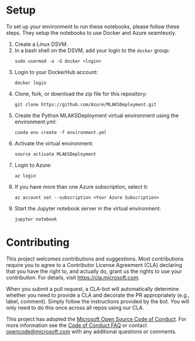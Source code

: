 # Setup

To set up your environment to run these notebooks, please follow these
steps.  They setup the notebooks to use Docker and Azure seamlessly.

1. Create a _Linux_ DSVM.
2. In a bash shell on the DSVM, add your login to the `docker` group:
   ```
   sudo usermod -a -G docker <login>
   ```
3. Login to your DockerHub account:
   ```
   docker login
   ```
4. Clone, fork, or download the zip file for this repository:
   ```
   git clone https://github.com/Azure/MLAKSDeployment.git
   ```
5. Create the Python MLAKSDeployment virtual environment using the environment.yml:
   ```
   conda env create -f environment.yml
   ```
6. Activate the virtual environment:
   ```
   source activate MLAKSDeployment
   ```
7. Login to Azure:
   ```
   az login
   ```
8. If you have more than one Azure subscription, select it:
   ```
   az account set --subscription <Your Azure Subscription>
   ```
9. Start the Jupyter notebook server in the virtual environment:
   ```
   jupyter notebook
   ```

# Contributing

This project welcomes contributions and suggestions.  Most contributions require you to agree to a
Contributor License Agreement (CLA) declaring that you have the right to, and actually do, grant us
the rights to use your contribution. For details, visit https://cla.microsoft.com.

When you submit a pull request, a CLA-bot will automatically determine whether you need to provide
a CLA and decorate the PR appropriately (e.g., label, comment). Simply follow the instructions
provided by the bot. You will only need to do this once across all repos using our CLA.

This project has adopted the [Microsoft Open Source Code of Conduct](https://opensource.microsoft.com/codeofconduct/).
For more information see the [Code of Conduct FAQ](https://opensource.microsoft.com/codeofconduct/faq/) or
contact [opencode@microsoft.com](mailto:opencode@microsoft.com) with any additional questions or comments.
